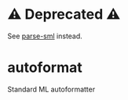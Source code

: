 # :warning: Deprecated :warning:
See [parse-sml](https://github.com/shwestrick/parse-sml) instead.

# autoformat
Standard ML autoformatter
